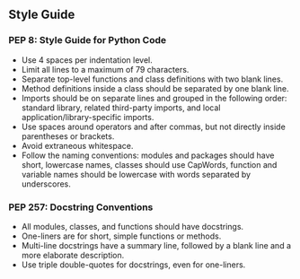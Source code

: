 ## Style Guide

### PEP 8: Style Guide for Python Code

- Use 4 spaces per indentation level.
- Limit all lines to a maximum of 79 characters.
- Separate top-level functions and class definitions with two blank lines.
- Method definitions inside a class should be separated by one blank line.
- Imports should be on separate lines and grouped in the following order: standard library, related third-party imports, and local application/library-specific imports.
- Use spaces around operators and after commas, but not directly inside parentheses or brackets.
- Avoid extraneous whitespace.
- Follow the naming conventions: modules and packages should have short, lowercase names, classes should use CapWords, function and variable names should be lowercase with words separated by underscores.

### PEP 257: Docstring Conventions

- All modules, classes, and functions should have docstrings.
- One-liners are for short, simple functions or methods.
- Multi-line docstrings have a summary line, followed by a blank line and a more elaborate description.
- Use triple double-quotes for docstrings, even for one-liners.
